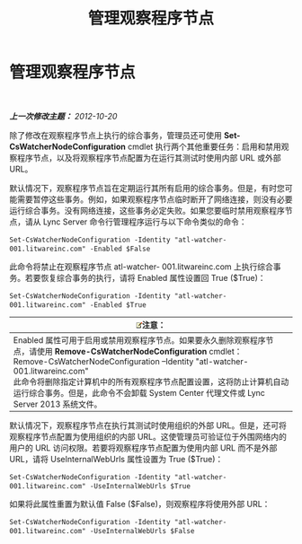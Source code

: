 ﻿---
title: 管理观察程序节点
TOCTitle: 管理观察程序节点
ms:assetid: 66deaf49-a71f-4a6e-ada0-ea8b688ee921
ms:mtpsurl: https://technet.microsoft.com/zh-cn/library/JJ688078(v=OCS.15)
ms:contentKeyID: 49888446
ms.date: 05/19/2016
mtps_version: v=OCS.15
ms.translationtype: HT
---

# 管理观察程序节点

 

_**上一次修改主题：** 2012-10-20_

除了修改在观察程序节点上执行的综合事务，管理员还可使用 **Set-CsWatcherNodeConfiguration** cmdlet 执行两个其他重要任务：启用和禁用观察程序节点，以及将观察程序节点配置为在运行其测试时使用内部 URL 或外部 URL。

默认情况下，观察程序节点旨在定期运行其所有启用的综合事务。但是，有时您可能需要暂停这些事务。例如，如果观察程序节点临时断开了网络连接，则没有必要运行综合事务。没有网络连接，这些事务必定失败。如果您要临时禁用观察程序节点，请从 Lync Server 命令行管理程序运行与以下命令类似的命令：

    Set-CsWatcherNodeConfiguration -Identity "atl-watcher-001.litwareinc.com" -Enabled $False

此命令将禁止在观察程序节点 atl-watcher- 001.litwareinc.com 上执行综合事务。若要恢复综合事务的执行，请将 Enabled 属性设置回 True ($True)：

    Set-CsWatcherNodeConfiguration -Identity "atl-watcher-001.litwareinc.com" -Enabled $True

<table>
<thead>
<tr class="header">
<th><img src="images/Dn783119.note(OCS.15).gif" title="note" alt="note" />注意：</th>
</tr>
</thead>
<tbody>
<tr class="odd">
<td>Enabled 属性可用于启用或禁用观察程序节点。如果要永久删除观察程序节点，请使用 <strong>Remove-CsWatcherNodeConfiguration</strong> cmdlet：<br />
Remove-CsWatcherNodeConfiguration –Identity &quot;atl-watcher-001.litwareinc.com&quot;<br />
此命令将删除指定计算机中的所有观察程序节点配置设置，这将防止计算机自动运行综合事务。但是，此命令不会卸载 System Center 代理文件或 Lync Server 2013 系统文件。</td>
</tr>
</tbody>
</table>


默认情况下，观察程序节点在执行其测试时使用组织的外部 URL。但是，还可将观察程序节点配置为使用组织的内部 URL。这使管理员可验证位于外围网络内的用户的 URL 访问权限。若要将观察程序节点配置为使用内部 URL 而不是外部 URL，请将 UseInternalWebUrls 属性设置为 True ($True)：

    Set-CsWatcherNodeConfiguration -Identity "atl-watcher-001.litwareinc.com" -UseInternalWebUrls $True

如果将此属性重置为默认值 False ($False)，则观察程序将使用外部 URL：

    Set-CsWatcherNodeConfiguration -Identity "atl-watcher-001.litwareinc.com" -UseInternalWebUrls $False

